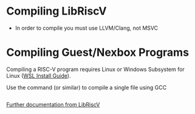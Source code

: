 # Compiling LibRiscV

- In order to compile you must use LLVM/Clang, not MSVC

# Compiling Guest/Nexbox Programs

Compiling a RISC-V program requires Linux or Windows Subsystem for Linux ([WSL Install Guide](https://learn.microsoft.com/en-us/windows/wsl/install)).

Use the command (or similar) to compile a single file using GCC
```bash

```

[Further documentation from LibRiscV](https://github.com/libriscv/libriscv/blob/master/docs/INTEGRATION.md#compiling-a-risc-v-program)